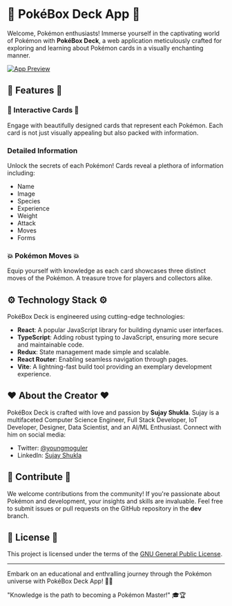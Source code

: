 # 🚀 PokéBox Deck App 🚀

Welcome, Pokémon enthusiasts! Immerse yourself in the captivating world of Pokémon with **PokéBox Deck**, a web application meticulously crafted for exploring and learning about Pokémon cards in a visually enchanting manner.

[![App Preview](thumbnail_image_url)](https://youtu.be/BlKb6FeHqAM)

## 🌈 Features 🌈

### 🎴 Interactive Cards 🎴

Engage with beautifully designed cards that represent each Pokémon. Each card is not just visually appealing but also packed with information.

### Detailed Information

Unlock the secrets of each Pokémon! Cards reveal a plethora of information including:

- Name
- Image
- Species
- Experience
- Weight
- Attack
- Moves
- Forms

### 💥 Pokémon Moves 💥

Equip yourself with knowledge as each card showcases three distinct moves of the Pokémon. A treasure trove for players and collectors alike.

## ⚙️ Technology Stack ⚙️

PokéBox Deck is engineered using cutting-edge technologies:

- **React**: A popular JavaScript library for building dynamic user interfaces.
- **TypeScript**: Adding robust typing to JavaScript, ensuring more secure and maintainable code.
- **Redux**: State management made simple and scalable.
- **React Router**: Enabling seamless navigation through pages.
- **Vite**: A lightning-fast build tool providing an exemplary development experience.

## ❤️ About the Creator ❤️

PokéBox Deck is crafted with love and passion by **Sujay Shukla**. Sujay is a multifaceted Computer Science Engineer, Full Stack Developer, IoT Developer, Designer, Data Scientist, and an AI/ML Enthusiast. Connect with him on social media:

- Twitter: [@youngmoguler](https://twitter.com/youngmoguler)
- LinkedIn: [Sujay Shukla](https://www.linkedin.com/in/sujayshuklaa)

## 🤝 Contribute 🤝

We welcome contributions from the community! If you're passionate about Pokémon and development, your insights and skills are invaluable. Feel free to submit issues or pull requests on the GitHub repository in the **dev** branch.

## 📜 License 📜

This project is licensed under the terms of the [GNU General Public License](https://github.com/youngmoguler/pokebox-deck-app).

---

Embark on an educational and enthralling journey through the Pokémon universe with PokéBox Deck App! 🌟💫

"Knowledge is the path to becoming a Pokémon Master!" 🎓🏆
